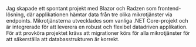 Jag skapade ett spontant projekt med Blazor och Radzen som frontend-lösning, där applikationen hämtar data från tre olika mikrotjänster via endpoints. Mikrotjänsterna utvecklades som vanliga .NET Core-projekt och är integrerade för att leverera en robust och flexibel datadriven applikation. För att provköra projektet krävs att migrationer körs för alla mikrotjänster för att säkerställa att databasstrukturen är korrekt.
